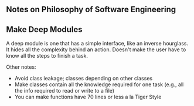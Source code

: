 
## Notes on Philosophy of Software Engineering

## Make Deep Modules

A deep module is one that has a simple interface, like an inverse hourglass. It hides all the complexity behind an action. Doesn't make the user have to know all the steps to finish a task.

Other notes:
- Avoid class leakage; classes depending on other classes
- Make classes contain all the knowledge required for one task (e.g., all the info required to read or write to a file)
- You can make functions have 70 lines or less a la Tiger Style
